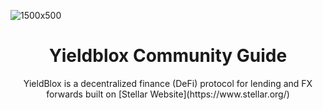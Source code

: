
![1500x500](https://user-images.githubusercontent.com/45983304/146980943-32c1661b-5247-470e-8eb4-3cdc8cf2aadb.jpg)


<h1 align="center"> Yieldblox Community Guide </h1>
<p align="center">YieldBlox is a decentralized finance (DeFi) protocol for lending and FX forwards built on [Stellar Website](https://www.stellar.org/) </p>
